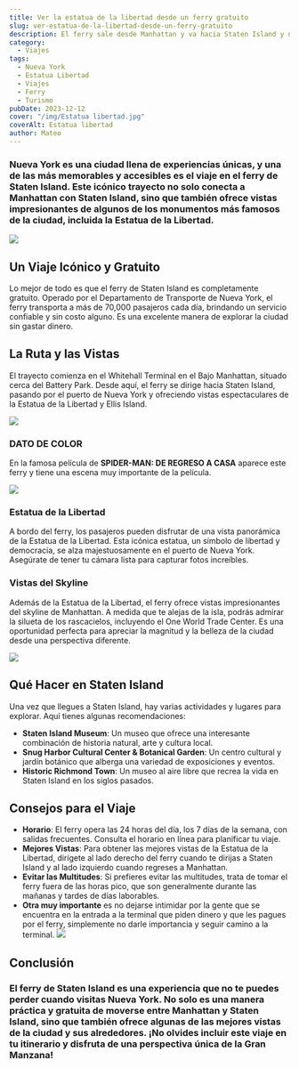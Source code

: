 ```yaml
---
title: Ver la estatua de la libertad desde un ferry gratuito
slug: ver-estatua-de-la-libertad-desde-un-ferry-gratuito
description: El ferry sale desde Manhattan y va hacia Staten Island y no tiene costo.
category:
  - Viajes
tags:
  - Nueva York
  - Estatua Libertad
  - Viajes
  - Ferry
  - Turismo
pubDate: 2023-12-12
cover: "/img/Estatua libertad.jpg"
coverAlt: Estatua libertad
author: Mateo
---
```


### **Nueva York** es una ciudad llena de **experiencias únicas**, y una de las más memorables y accesibles es el viaje en el ferry de Staten Island. Este icónico trayecto no solo conecta a **Manhattan** con **Staten Island**, sino que también ofrece **vistas impresionantes** de algunos de los **monumentos más famosos** de la ciudad, incluida la **Estatua de la Libertad**.

![](</img/NY/ferry ny.jpeg>)

## Un Viaje Icónico y Gratuito

Lo mejor de todo es que el ferry de Staten Island es completamente gratuito. Operado por el Departamento de Transporte de Nueva York, el ferry transporta a más de 70,000 pasajeros cada día, brindando un servicio confiable y sin costo alguno. Es una excelente manera de explorar la ciudad sin gastar dinero.

## La Ruta y las Vistas

El trayecto comienza en el Whitehall Terminal en el Bajo Manhattan, situado cerca del Battery Park. Desde aquí, el ferry se dirige hacia Staten Island, pasando por el puerto de Nueva York y ofreciendo vistas espectaculares de la Estatua de la Libertad y Ellis Island.

![](</img/NY/ferry ny 2.jpeg>)

### DATO DE COLOR

En la famosa película de **SPIDER-MAN: DE REGRESO A CASA** aparece este ferry y tiene una escena muy importante de la película.

![](</img/NY/spider man ferry.jpeg>)

### Estatua de la Libertad

A bordo del ferry, los pasajeros pueden disfrutar de una vista panorámica de la Estatua de la Libertad. Esta icónica estatua, un símbolo de libertad y democracia, se alza majestuosamente en el puerto de Nueva York. Asegúrate de tener tu cámara lista para capturar fotos increíbles.

### Vistas del Skyline

Además de la Estatua de la Libertad, el ferry ofrece vistas impresionantes del skyline de Manhattan. A medida que te alejas de la isla, podrás admirar la silueta de los rascacielos, incluyendo el One World Trade Center. Es una oportunidad perfecta para apreciar la magnitud y la belleza de la ciudad desde una perspectiva diferente.

![](</img/NY/estatua libertad 2.jpeg>)

## Qué Hacer en Staten Island

Una vez que llegues a Staten Island, hay varias actividades y lugares para explorar. Aquí tienes algunas recomendaciones:

* **Staten Island Museum**: Un museo que ofrece una interesante combinación de historia natural, arte y cultura local.
* **Snug Harbor Cultural Center & Botanical Garden**: Un centro cultural y jardín botánico que alberga una variedad de exposiciones y eventos.
* **Historic Richmond Town**: Un museo al aire libre que recrea la vida en Staten Island en los siglos pasados.

## Consejos para el Viaje

* **Horario**: El ferry opera las 24 horas del día, los 7 días de la semana, con salidas frecuentes. Consulta el horario en línea para planificar tu viaje.
* **Mejores Vistas**: Para obtener las mejores vistas de la Estatua de la Libertad, dirígete al lado derecho del ferry cuando te dirijas a Staten Island y al lado izquierdo cuando regreses a Manhattan.
* **Evitar las Multitudes**: Si prefieres evitar las multitudes, trata de tomar el ferry fuera de las horas pico, que son generalmente durante las mañanas y tardes de días laborables.
*  **Otra muy importante** es no dejarse intimidar por la gente que se encuentra en la entrada a la terminal que piden dinero y que les pagues por el ferry, simplemente no darle importancia y seguir camino a la terminal.
 ![](</img/NY/ferry entrada.jpeg>)

## Conclusión

### El ferry de Staten Island es una experiencia que no te puedes perder cuando visitas Nueva York. No solo es una manera práctica y gratuita de moverse entre Manhattan y Staten Island, sino que también ofrece algunas de las mejores vistas de la ciudad y sus alrededores. ¡No olvides incluir este viaje en tu itinerario y disfruta de una perspectiva única de la Gran Manzana!
